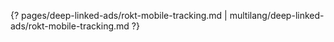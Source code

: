 {? pages/deep-linked-ads/rokt-mobile-tracking.md | multilang/deep-linked-ads/rokt-mobile-tracking.md ?}

